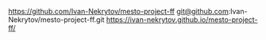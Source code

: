 https://github.com/Ivan-Nekrytov/mesto-project-ff
git@github.com:Ivan-Nekrytov/mesto-project-ff.git
https://ivan-nekrytov.github.io/mesto-project-ff/